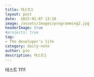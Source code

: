 ```yaml
---
title: 테스트1
layout: post
date:  2023-01-07 13:10
image: /assets/images/programming2.jpg
headerImage: true
#projects: true
tag:
- The developer's life
category: daily-note
author: pie
description: 테스트1
---
```


테스트 1111

